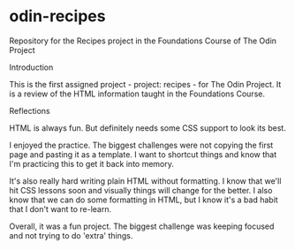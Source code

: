 # odin-recipes
Repository for the Recipes project in the Foundations Course of The Odin Project 

Introduction

This is the first assigned project - project: recipes - for The Odin Project. It is a review of the HTML information taught in the Foundations Course. 

Reflections

HTML is always fun. But definitely needs some CSS support to look its best. 

I enjoyed the practice. The biggest challenges were not copying the first page and pasting it as a template. I want to shortcut things and know that I'm practicing this to get it back into memory. 

It's also really hard writing plain HTML without formatting. I know that we'll hit CSS lessons soon and visually things will change for the better. I also know that we can do some formatting in HTML, but I know it's a bad habit that I don't want to re-learn.

Overall, it was a fun project. The biggest challenge was keeping focused and not trying to do 'extra' things. 